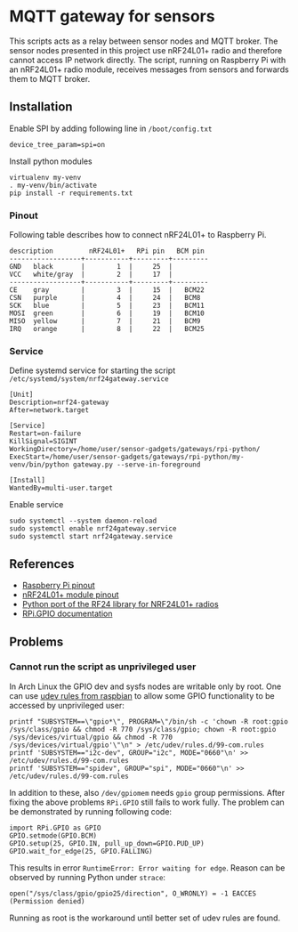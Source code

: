 
# MQTT gateway for sensors

This scripts acts as a relay between sensor nodes and MQTT broker.
The sensor nodes presented in this project use nRF24L01+ radio and
therefore cannot access IP network directly.  The script, running on
Raspberry Pi with an nRF24L01+ radio module, receives messages from
sensors and forwards them to MQTT broker.


## Installation

Enable SPI by adding following line in `/boot/config.txt`

    device_tree_param=spi=on


Install python modules

    virtualenv my-venv
    . my-venv/bin/activate
    pip install -r requirements.txt





### Pinout

Following table describes how to connect nRF24L01+ to Raspberry Pi.


    description         nRF24L01+   RPi pin   BCM pin
    ------------------+-----------+---------+---------
    GND   black       |        1  |     25  |
    VCC   white/gray  |        2  |     17  |
    ------------------+-----------+---------+---------
    CE    gray        |        3  |     15  |   BCM22
    CSN   purple      |        4  |     24  |   BCM8
    SCK   blue        |        5  |     23  |   BCM11
    MOSI  green       |        6  |     19  |   BCM10
    MISO  yellow      |        7  |     21  |   BCM9
    IRQ   orange      |        8  |     22  |   BCM25



### Service

Define systemd service for starting the script `/etc/systemd/system/nrf24gateway.service`

    [Unit]
    Description=nrf24-gateway
    After=network.target

    [Service]
    Restart=on-failure
    KillSignal=SIGINT
    WorkingDirectory=/home/user/sensor-gadgets/gateways/rpi-python/
    ExecStart=/home/user/sensor-gadgets/gateways/rpi-python/my-venv/bin/python gateway.py --serve-in-foreground

    [Install]
    WantedBy=multi-user.target

Enable service

    sudo systemctl --system daemon-reload
    sudo systemctl enable nrf24gateway.service
    sudo systemctl start nrf24gateway.service

## References

* [Raspberry Pi pinout](https://pinout.xyz/pinout/pin22_gpio25)
* [nRF24L01+ module pinout](http://imgur.com/a/XlmRq)
* [Python port of the RF24 library for NRF24L01+ radios](https://github.com/jpbarraca/pynrf24)
* [RPi.GPIO documentation](https://sourceforge.net/p/raspberry-gpio-python/wiki/Home/)


## Problems

### Cannot run the script as unprivileged user

In Arch Linux the GPIO dev and sysfs nodes are writable only by
root.  One can use
[udev rules from raspbian](https://github.com/RPi-Distro/spindle/blob/master/wheezy-stage3)
to allow some GPIO functionality to be accessed by unprivileged user:

    printf "SUBSYSTEM==\"gpio*\", PROGRAM=\"/bin/sh -c 'chown -R root:gpio /sys/class/gpio && chmod -R 770 /sys/class/gpio; chown -R root:gpio /sys/devices/virtual/gpio && chmod -R 770 /sys/devices/virtual/gpio'\"\n" > /etc/udev/rules.d/99-com.rules
    printf 'SUBSYSTEM=="i2c-dev", GROUP="i2c", MODE="0660"\n' >> /etc/udev/rules.d/99-com.rules
    printf 'SUBSYSTEM=="spidev", GROUP="spi", MODE="0660"\n' >> /etc/udev/rules.d/99-com.rules


In addition to these, also `/dev/gpiomem` needs `gpio` group
permissions.  After fixing the above problems `RPi.GPIO` still fails
to work fully.  The problem can be demonstrated by running following
code:

    import RPi.GPIO as GPIO
    GPIO.setmode(GPIO.BCM)
    GPIO.setup(25, GPIO.IN, pull_up_down=GPIO.PUD_UP)
    GPIO.wait_for_edge(25, GPIO.FALLING)


This results in error `RuntimeError: Error waiting for edge`.  Reason
can be observed by running Python under `strace`:

    open("/sys/class/gpio/gpio25/direction", O_WRONLY) = -1 EACCES (Permission denied)


Running as root is the workaround until better set of udev rules are found.
